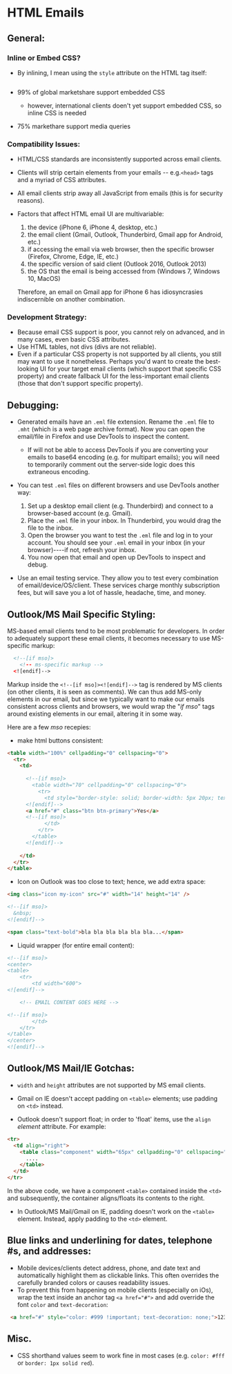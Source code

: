 # HTML Emails

## General:

### Inline or Embed CSS?

- By inlining, I mean using the `style` attribute on the HTML tag itself:
```html

```
- 99% of global marketshare support embedded CSS
	- however, international clients doen't yet support embedded CSS, so inline CSS is needed

- 75% markethare support media queries

### Compatibility Issues:
- HTML/CSS standards are inconsistently supported across email clients.
- Clients will strip certain elements from your emails -- e.g.`<head>` tags and a myriad of CSS attributes.
- All email clients strip away all JavaScript from emails (this is for security reasons).
- Factors that affect HTML email UI are multivariable:
	1. the device (iPhone 6, iPhone 4, desktop, etc.)
	2. the email client (Gmail, Outlook, Thunderbird, Gmail app for Android, etc.)
	3. if accessing the email via web browser, then the specific browser (Firefox, Chrome, Edge, IE, etc.)
	3. the specific version of said client (Outlook 2016, Outlook 2013)
	4. the OS that the email is being accessed from (Windows 7, Windows 10, MacOS)
	
	Therefore, an email on Gmail app for iPhone 6 has idiosyncrasies indiscernible on another combination.

### Development Strategy:
- Because email CSS support is poor, you cannot rely on advanced, and in many cases, even basic CSS attributes.
- Use HTML tables, not divs (divs are not reliable).
- Even if a particular CSS property is not supported by all clients, you still may want to use it nonetheless. Perhaps you'd want to create the best-looking UI for your target email clients (which support that specific CSS property) and create fallback UI for the less-important email clients (those that don't support specific property).

## Debugging:
- Generated emails have an `.eml` file extension. Rename the `.eml` file to `.mht` (which is a web page archive format). Now you can open the email/file in Firefox and use DevTools to inspect the content.
	- If will not be able to access DevTools if you are converting your emails to base64 encoding (e.g. for multipart emails); you will need to temporarily comment out the server-side logic does this extraneous encoding.
- You can test `.eml` files on different browsers and use DevTools another way: 
	1. Set up a desktop email client (e.g. Thunderbird) and connect to a browser-based account (e.g. Gmail). 
	2. Place the `.eml` file in your inbox. In Thunderbird, you would drag the file to the inbox.
	3. Open the browser you want to test the `.eml` file and log in to your account. You should see your `.eml` email in your inbox (in your browser)----if not, refresh your inbox.
	4. You now open that email and open up DevTools to inspect and debug.
	
- Use an email testing service. They allow you to test every combination of email/device/OS/client. These services charge monthly subscription fees, but will save you a lot of hassle, headache, time, and money. 

## Outlook/MS Mail Specific Styling:

MS-based email clients tend to be most problematic for developers. In order to adequately support these email clients,  it becomes necessary to use MS-specific markup:
```html
  <!--[if mso]>
	<!-- ms-specific markup -->
  <![endif]-->
```
Markup inside the `<!--[if mso]><![endif]-->` tag is rendered by MS clients (on other clients, it is seen as comments). We can thus add MS-only elements in our email, but since we typically want to make our emails consistent across clients and browsers, we would wrap the "_if mso_" tags around existing elements in our email, altering it in some way.

Here are a few _mso_ recepies:

- make html buttons consistent:
```html
<table width="100%" cellpadding="0" cellspacing="0">
  <tr>
	<td>
	
	  <!--[if mso]>
		<table width="70" cellpadding="0" cellspacing="0">
		  <tr>
			<td style="border-style: solid; border-width: 5px 20px; text-align: center; background-color: #4cb53c; border-color: #4cb53c;">
	  <![endif]-->
	  <a href="#" class="btn btn-primary">Yes</a>
	  <!--[if mso]>
			</td>
		  </tr>
		</table>
	  <![endif]-->
	  
	</td>
  </tr>
</table>
```

- Icon on Outlook was too close to text; hence, we add extra space:
```html
<img class="icon my-icon" src="#" width="14" height="14" />

<!--[if mso]>
  &nbsp;
<![endif]-->

<span class="text-bold">bla bla bla bla bla bla...</span>
```

- Liquid wrapper (for entire email content):
```html
<!--[if mso]>
<center>
<table>
	<tr>
		<td width="600">
<![endif]-->

	<!-- EMAIL CONTENT GOES HERE -->

<!--[if mso]>
		</td>
	</tr>
</table>
</center>
<![endif]-->
```

## Outlook/MS Mail/IE Gotchas:

- `width` and `height` attributes are not supported by MS email clients.

- Gmail on IE doesn't accept padding on `<table>` elements; use padding on `<td>` instead.

- Outlook doesn't support float; in order to 'float' items, use the `align` *element* attribute. For example:
```html
<tr>
  <td align="right"> 
    <table class="component" width="65px" cellpadding="0" cellspacing="0">
	  ....
    </table>
  </td>
</tr>
```
In the above code, we have a component `<table>` contained inside the `<td>` and subsequently, the container aligns/floats its contents to the right.

- In Outlook/MS Mail/Gmail on IE, padding doesn't work on the `<table>` element. Instead, apply padding to the `<td>` element.

## Blue links and underlining for dates, telephone #s, and addresses:
- Mobile devices/clients detect address, phone, and date text and automatically highlight them as clickable links. This often overrides the carefully branded colors or causes readability issues.
- To prevent this from happening on mobile clients (especially on iOs), wrap the text inside an anchor tag `<a href="#">` and add override the font `color` and `text-decoration`:
```html
 <a href="#" style="color: #999 !important; text-decoration: none;">123 Gandhi Rd, Bangalore</a>
```

## Misc.

- CSS shorthand values seem to work fine in most cases (e.g. `color: #fff` or `border: 1px solid red`).